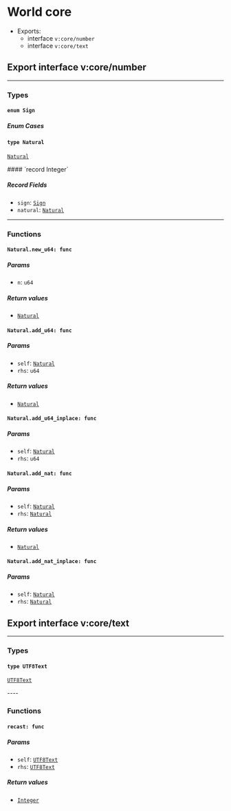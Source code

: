 # <a name="core">World core</a>


 - Exports:
    - interface `v:core/number`
    - interface `v:core/text`

## <a name="v:core_number">Export interface v:core/number</a>

----

### Types

#### <a name="sign">`enum Sign`</a>


##### Enum Cases

#### <a name="natural">`type Natural`</a>
[`Natural`](#natural)
<p>
#### <a name="integer">`record Integer`</a>


##### Record Fields

- <a name="integer.sign">`sign`</a>: [`Sign`](#sign)
- <a name="integer.natural">`natural`</a>: [`Natural`](#natural)
----

### Functions

#### <a name="natural.new_u64">`Natural.new_u64: func`</a>


##### Params

- <a name="natural.new_u64.n">`n`</a>: `u64`

##### Return values

- <a name="natural.new_u64.0"></a> [`Natural`](#natural)

#### <a name="natural.add_u64">`Natural.add_u64: func`</a>


##### Params

- <a name="natural.add_u64.self">`self`</a>: [`Natural`](#natural)
- <a name="natural.add_u64.rhs">`rhs`</a>: `u64`

##### Return values

- <a name="natural.add_u64.0"></a> [`Natural`](#natural)

#### <a name="natural.add_u64_inplace">`Natural.add_u64_inplace: func`</a>


##### Params

- <a name="natural.add_u64_inplace.self">`self`</a>: [`Natural`](#natural)
- <a name="natural.add_u64_inplace.rhs">`rhs`</a>: `u64`

#### <a name="natural.add_nat">`Natural.add_nat: func`</a>


##### Params

- <a name="natural.add_nat.self">`self`</a>: [`Natural`](#natural)
- <a name="natural.add_nat.rhs">`rhs`</a>: [`Natural`](#natural)

##### Return values

- <a name="natural.add_nat.0"></a> [`Natural`](#natural)

#### <a name="natural.add_nat_inplace">`Natural.add_nat_inplace: func`</a>


##### Params

- <a name="natural.add_nat_inplace.self">`self`</a>: [`Natural`](#natural)
- <a name="natural.add_nat_inplace.rhs">`rhs`</a>: [`Natural`](#natural)

## <a name="v:core_text">Export interface v:core/text</a>

----

### Types

#### <a name="utf8_text">`type UTF8Text`</a>
[`UTF8Text`](#utf8_text)
<p>
----

### Functions

#### <a name="recast">`recast: func`</a>


##### Params

- <a name="recast.self">`self`</a>: [`UTF8Text`](#utf8_text)
- <a name="recast.rhs">`rhs`</a>: [`UTF8Text`](#utf8_text)

##### Return values

- <a name="recast.0"></a> [`Integer`](#integer)

